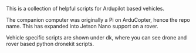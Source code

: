 This is a collection of helpful scripts for Ardupilot based vehicles. 

The companion computer was originally a Pi on ArduCopter, hence the repo name. 
This has expanded into Jetson Nano support on a rover. 

Vehicle specific scripts are shown under dk, where you can see drone and rover based python dronekit scripts. 
